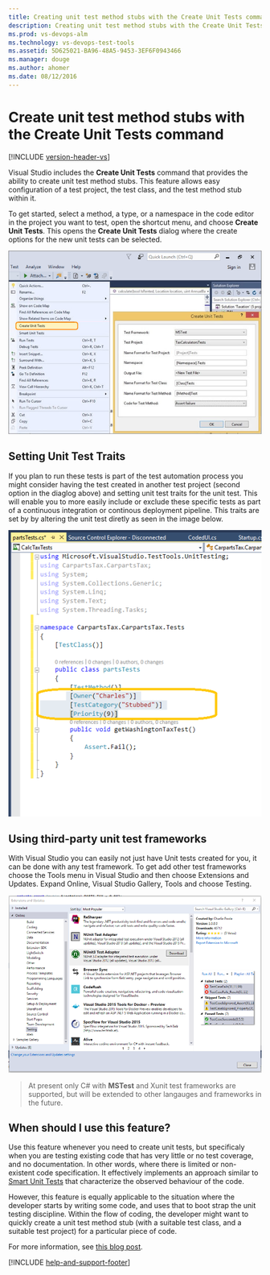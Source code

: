 ```yaml
---
title: Creating unit test method stubs with the Create Unit Tests command | Visual Studio Team Services
description: Creating unit test method stubs with the Create Unit Tests command in Visual Studio Team Services to track manual tests during sprints or milestones
ms.prod: vs-devops-alm
ms.technology: vs-devops-test-tools
ms.assetid: 5D625021-BA96-48A5-9453-3EF6F0943466
ms.manager: douge
ms.author: ahomer
ms.date: 08/12/2016
---
```


# Create unit test method stubs with the Create Unit Tests command

[!INCLUDE [version-header-vs](../../_shared/version-header-vs.md)]

Visual Studio includes the **Create Unit Tests**
command that provides the ability to create unit 
test method stubs. This feature allows easy 
configuration of a test project, the test class, 
and the test method stub within it. 

To get started, select a method, a type, or a namespace in the code
editor in the project you want to test, open the shortcut menu, and choose
**Create Unit Tests**. This opens the **Create Unit Tests**
dialog where the create options for the new unit tests can be selected.

![Using the Create unit tests command](_img/getting-started-with-developer-testing/CreateUnitTestCommand.png)

## Setting Unit Test Traits
If you plan to run these tests is part of the test automation process you might consider having the test created in another test project (second option in the diaglog above) and setting unit test traits for the unit test. 
This will enable you to more easily include or exclude these specific tests as part of a continuous integration or continous deployment pipeline. This traits are set by by altering the unit test diretly as seen in the image below. 

![Using third party test frameworks](_img/create-unit-tests-menu/createunittest.png)


## Using third-party unit test frameworks
With Visual Studio you can easily not just have Unit tests created for you, it can be done with any test framework.
To get add other test frameworks choose the Tools menu in Visual Studio and then choose Extensions and Updates. Expand Online, Visual Studio Gallery, Tools and choose Testing. 

![Using third party test frameworks](_img/create-unit-tests-menu/createunittestfx.png)

> At present only C# with **MSTest** and Xunit test frameworks are supported, but will be extended to other langauges and
frameworks in the future.

## When should I use this feature?

Use this feature whenever you need to create unit tests,
but specificaly when you are testing existing code 
that has very little or no test coverage, and no 
documentation. In other words,  where there is 
limited or non-existent code specification. It 
effectively implements an approach similar to
[Smart Unit Tests](http://blogs.msdn.com/b/visualstudioalm/archive/2014/11/19/introducing-smart-unit-tests.aspx)
that characterize the observed behaviour of the code.

However, this feature is equally applicable to
the situation where the developer starts by writing 
some code, and uses that to boot strap the unit testing 
discipline. Within the flow of coding, the developer might 
want to quickly create a unit test method stub 
(with a suitable test class, and a suitable test project) 
for a particular piece of code. 

For more information, see 
[this blog post](https://blogs.msdn.microsoft.com/visualstudioalm/2015/03/06/creating-unit-test-method-stubs-with-create-unit-tests/).

[!INCLUDE [help-and-support-footer](../../_shared/help-and-support-footer.md)] 
